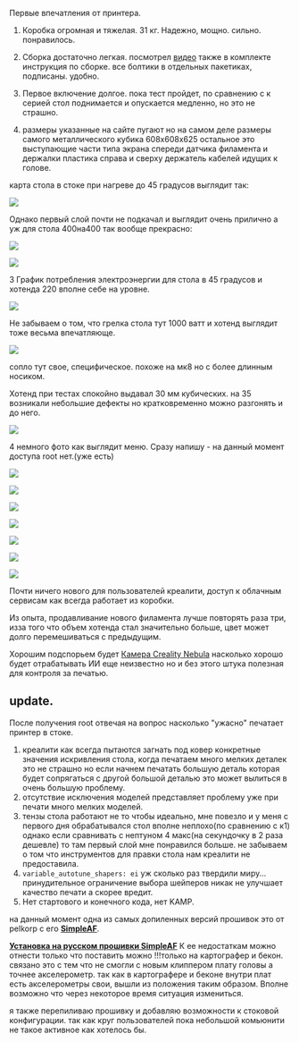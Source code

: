 Первые впечатления от принтера.

1. Коробка огромная и тяжелая. 31 кг. Надежно, мощно. сильно. понравилось.

2. Сборка достаточно легкая. посмотрел [видео](https://youtu.be/VDOPQRVCY3I?si=ck5SxVFJXiyOnVK2) также в комплекте инструкция по сборке. все болтики в отдельных пакетиках, подписаны. удобно.

3. Первое включение долгое. пока тест пройдет, по сравнению с к серией стол поднимается и опускается медленно, но это не страшно. 

4. размеры указанные на сайте пугают но на самом деле размеры самого металлического кубика 608х608х625 остальное это выступающие части типа экрана спереди датчика филамента и держалки пластика справа и сверху держатель кабелей идущих к голове.

карта стола в стоке при нагреве до 45 градусов выглядит так:

![](/images/map1.jpg) 

Однако первый слой почти не подкачал и выглядит очень прилично а уж для стола 400на400 так вообще прекрасно:

![](/images/first_layer.jpg)

![](/images/first_layer2.jpg)


3 График потребления электроэнергии для стола в 45 градусов и хотенда 220 вполне себе на уровне.

![](/images/watt.jpg)

 Не забываем о том, что грелка стола тут 1000 ватт и хотенд выглядит тоже весьма впечатляюще. 
 
 
![](/images/hotend.jpg)
 

сопло тут свое, специфическое. похоже на мк8 но с более длинным носиком.


 Хотенд при тестах спокойно выдавал 30 мм кубических. на 35 возникали небольшие дефекты но кратковременно можно разгонять и до него. 

 ![](/images/flowtest.jpg)



4 немного фото как выглядит меню. Сразу напишу - на данный момент доступа root нет.(уже есть) 

![](/images/menu1.jpg)

![](/images/menu2.jpg)

![](/images/menu3.jpg)

![](/images/menu4.jpg)

![](/images/menu5.jpg)

![](/images/menu6.jpg)

![](/images/menu7.jpg)

Почти ничего нового для пользователей креалити, доступ к облачным сервисам как всегда работает из коробки.

Из  опыта, продавливание нового филамента лучше повторять раза три, изза того что объем хотенда стал значительно больше, цвет может долго перемешиваться с предыдущим. 

Хорошим подспорьем будет [Камера Creality Nebula](https://aliexpress.ru/item/1005006159528565.html) насколько хорошо будет отрабатывать ИИ еще неизвестно но и без этого штука полезная  для контроля за печатью.

## update. 

После получения root отвечая на вопрос насколько "ужасно" печатает принтер в стоке. 

1. креалити как всегда пытаются загнать под ковер конкретные значения искривления  стола, когда печатаем много мелких деталек это не страшно но если начнем печатать большую деталь которая будет сопрягаться с другой большой деталью это может вылиться в очень большую проблему.
2. отсутствие исключения моделей представляет проблему уже при печати много мелких моделей.
3. тензы стола работают не то чтобы идеально, мне повезло и у меня с первого дня обрабатывался стол вполне неплохо(по сравнению с к1) однако если сравнивать с нептуном 4 макс(на секундочку в 2 раза дешевле) то там первый слой мне понравился больше.  не забываем о том что инструментов для правки стола нам креалити не предоставила.
4.  `variable_autotune_shapers: ei` уж сколько раз твердили миру...  принудительное ограничение выбора шейперов никак не улучшает качество печати а скорее вредит.
5. Нет стартового и конечного кода, нет KAMP. 

на данный момент одна из самых допиленных версий прошивок это от pelkorp с его [**SimpleAF**](https://pellcorp.github.io/creality-wiki/).

[**Установка на русском прошивки SimpleAF**](/mans/simpleaf.md)  К ее недостаткам можно отнести только что поставить можно !!!только на картографер и бекон. связано это с тем что не смогли с новым клиппером плату головы а точнее акселерометр. так как в картографере и беконе внутри плат есть акселерометры свои, вышли из положения таким образом.  Вполне возможно что через некоторое время ситуация измениться.  

я также перепиливаю прошивку и добавляю возможности к стоковой конфигурации. так как круг пользователей пока небольшой комьюнити не такое активное как хотелось бы.


